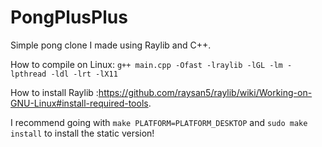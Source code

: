 # PongPlusPlus
Simple pong clone I made using Raylib and C++.

How to compile on Linux:
`g++ main.cpp -Ofast -lraylib -lGL -lm -lpthread -ldl -lrt -lX11`


How to install Raylib :https://github.com/raysan5/raylib/wiki/Working-on-GNU-Linux#install-required-tools.

I recommend going with `make PLATFORM=PLATFORM_DESKTOP` and `sudo make install` to install the static version! 
